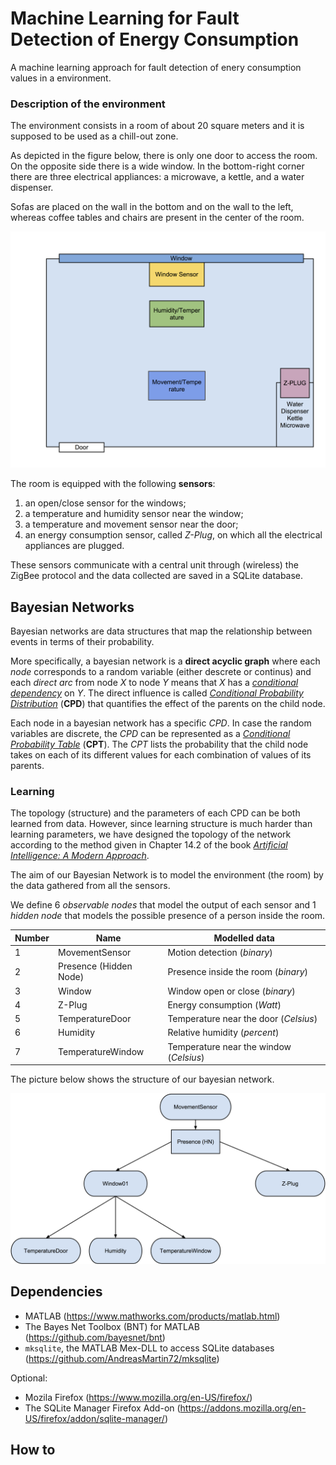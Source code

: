 # Machine Learning for Fault Detection of Energy Consumption #

A machine learning approach for fault detection of enery consumption
values in a environment.

### Description of the environment

The environment consists in a room of about 20 square meters and it is
supposed to be used as a chill-out zone.

As depicted in the figure below, there is only one door to access the
room. On the opposite side there is a wide window. In the bottom-right corner
there are three electrical appliances: a microwave, a kettle, and a
water dispenser.

Sofas are placed on the wall in the bottom and on the wall to the left,
whereas coffee tables and chairs are present in the center of the room.

![Alt The chill-out zone](img/room.png)


The room is equipped with the following **sensors**:

1. an open/close sensor for the windows;
2. a temperature and humidity sensor near the window;
3. a temperature and movement sensor near the door;
4. an energy consumption sensor, called _Z-Plug_, on which all the
   electrical appliances are plugged.

These sensors communicate with a central unit through (wireless) the
ZigBee protocol and the data collected are saved in a SQLite
database.

## Bayesian Networks

Bayesian networks are data structures that map the relationship between
events in terms of their probability.

More specifically, a bayesian network is a **direct acyclic graph**
where each _node_ corresponds to a random variable (either descrete or
continus) and each _direct arc_ from node _X_ to node _Y_ means that _X_
has a
_[conditional dependency](https://en.wikipedia.org/wiki/Conditional_dependence)_
on _Y_.  The direct influence is called
_[Conditional Probability Distribution](https://en.wikipedia.org/wiki/Conditional_probability_distribution)_
(**CPD**) that quantifies the effect of the parents on the child node.

Each node in a bayesian network has a specific _CPD_. In case the random
variables are discrete, the _CPD_ can be represented as a
_[Conditional Probability Table](https://en.wikipedia.org/wiki/Conditional_probability_table)_
(**CPT**). The _CPT_ lists the probability that the child node takes on
each of its different values for each combination of values of its
parents.


### Learning

The topology (structure) and the parameters of each CPD can be both
learned from data.  However, since learning structure is much harder
than learning parameters, we have designed the topology of the network
according to the method given in Chapter 14.2 of the book
_[Artificial Intelligence: A Modern Approach](http://aima.cs.berkeley.edu/)_.

The aim of our Bayesian Network is to model the environment (the room) by the data
gathered from all the sensors.

We define 6 _observable nodes_ that model the output of each sensor and
1 _hidden node_ that models the possible presence of a person inside the
room.


Number | Name | Modelled data 
------ | ----  | -----------
1	| MovementSensor	| Motion detection (_binary_)
2  | Presence (Hidden Node) | Presence inside the room  (_binary_)
3	| Window			| Window open or close (_binary_)
4	| Z-Plug			| Energy consumption (_Watt_)
5	| TemperatureDoor	| Temperature near the door (_Celsius_)
6	| Humidity			| Relative humidity (_percent_)
7	| TemperatureWindow	| Temperature near the window (_Celsius_)

The picture below shows the structure of our bayesian network.

![Alt The Bayesian Network](img/bnet.png)




## Dependencies

* MATLAB (https://www.mathworks.com/products/matlab.html)
* The Bayes Net Toolbox (BNT) for MATLAB (https://github.com/bayesnet/bnt)
* `mksqlite`, the MATLAB Mex-DLL to access SQLite databases (https://github.com/AndreasMartin72/mksqlite)

Optional:

* Mozila Firefox (https://www.mozilla.org/en-US/firefox/)
* The SQLite Manager Firefox Add-on (https://addons.mozilla.org/en-US/firefox/addon/sqlite-manager/)

## How to
